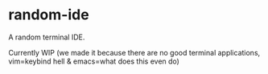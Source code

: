 # random-ide
A random terminal IDE.

Currently WIP (we made it because there are no good terminal applications, vim=keybind hell & emacs=what does this even do)
